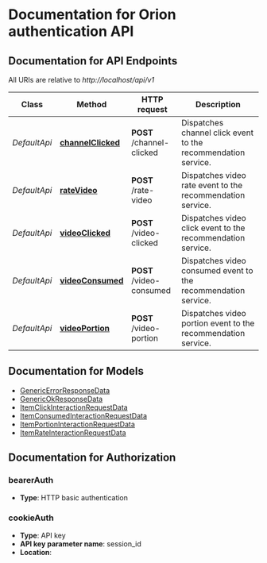 # Documentation for Orion authentication API

<a name="documentation-for-api-endpoints"></a>
## Documentation for API Endpoints

All URIs are relative to *http://localhost/api/v1*

| Class | Method | HTTP request | Description |
|------------ | ------------- | ------------- | -------------|
| *DefaultApi* | [**channelClicked**](Apis/DefaultApi.md#channelclicked) | **POST** /channel-clicked | Dispatches channel click event to the recommendation service. |
*DefaultApi* | [**rateVideo**](Apis/DefaultApi.md#ratevideo) | **POST** /rate-video | Dispatches video rate event to the recommendation service. |
*DefaultApi* | [**videoClicked**](Apis/DefaultApi.md#videoclicked) | **POST** /video-clicked | Dispatches video click event to the recommendation service. |
*DefaultApi* | [**videoConsumed**](Apis/DefaultApi.md#videoconsumed) | **POST** /video-consumed | Dispatches video consumed event to the recommendation service. |
*DefaultApi* | [**videoPortion**](Apis/DefaultApi.md#videoportion) | **POST** /video-portion | Dispatches video portion event to the recommendation service. |


<a name="documentation-for-models"></a>
## Documentation for Models

 - [GenericErrorResponseData](./Models/GenericErrorResponseData.md)
 - [GenericOkResponseData](./Models/GenericOkResponseData.md)
 - [ItemClickInteractionRequestData](./Models/ItemClickInteractionRequestData.md)
 - [ItemConsumedInteractionRequestData](./Models/ItemConsumedInteractionRequestData.md)
 - [ItemPortionInteractionRequestData](./Models/ItemPortionInteractionRequestData.md)
 - [ItemRateInteractionRequestData](./Models/ItemRateInteractionRequestData.md)


<a name="documentation-for-authorization"></a>
## Documentation for Authorization

<a name="bearerAuth"></a>
### bearerAuth

- **Type**: HTTP basic authentication

<a name="cookieAuth"></a>
### cookieAuth

- **Type**: API key
- **API key parameter name**: session_id
- **Location**: 

